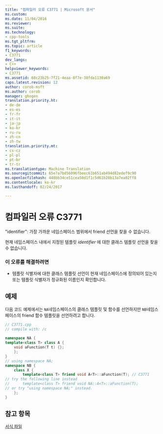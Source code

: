 ```yaml
---
title: "컴파일러 오류 C3771 | Microsoft 문서"
ms.custom: 
ms.date: 11/04/2016
ms.reviewer: 
ms.suite: 
ms.technology:
- cpp-tools
ms.tgt_pltfrm: 
ms.topic: article
f1_keywords:
- C3771
dev_langs:
- C++
helpviewer_keywords:
- C3771
ms.assetid: 68c23b25-7f21-4eaa-8f7e-38fda1130a69
caps.latest.revision: 12
author: corob-msft
ms.author: corob
manager: ghogen
translation.priority.ht:
- de-de
- es-es
- fr-fr
- it-it
- ja-jp
- ko-kr
- ru-ru
- zh-cn
- zh-tw
translation.priority.mt:
- cs-cz
- pl-pl
- pt-br
- tr-tr
ms.translationtype: Machine Translation
ms.sourcegitcommit: 65e7a7bd56096fbeec61b651ab494d82edef9c90
ms.openlocfilehash: 448bb34ce51cea50d1f1c5d61b28b13a7ea02ff8
ms.contentlocale: ko-kr
ms.lasthandoff: 02/24/2017

---
```

# <a name="compiler-error-c3771"></a>컴파일러 오류 C3771
"identifier": 가장 가까운 네임스페이스 범위에서 friend 선언을 찾을 수 없습니다.  
  
현재 네임스페이스 내에서 지정된 템플릿 *identifier* 에 대한 클래스 템플릿 선언을 찾을 수 없습니다.  
  
### <a name="to-correct-this-error"></a>이 오류를 해결하려면  
  
-   템플릿 식별자에 대한 클래스 템플릿 선언이 현재 네임스페이스에 정의되어 있는지 또는 템플릿 식별자가 정규화된 이름인지 확인합니다.  
  
## <a name="example"></a>예제  
다음 코드 예제에서는 `NA`네임스페이스의 클래스 템플릿 및 함수를 선언하지만 `NB`네임스페이스의 friend 함수 템플릿을 선언하려고 합니다.  
  
```cpp  
// C3771.cpp   
// compile with: /c  
  
namespace NA {  
template<class T> class A {  
    void aFunction(T t) {};  
    };  
}  
// using namespace NA;  
namespace NB {  
    class X {  
        template<class T> friend void A<T>::aFunction(T); // C3771  
// try the following line instead  
//      template<class T> friend void NA::A<T>::aFunction(T);  
// or try "using namespace NA;" instead.  
    };  
}  
```  
  
## <a name="see-also"></a>참고 항목  
[서식 파일](../../cpp/templates-cpp.md)  
